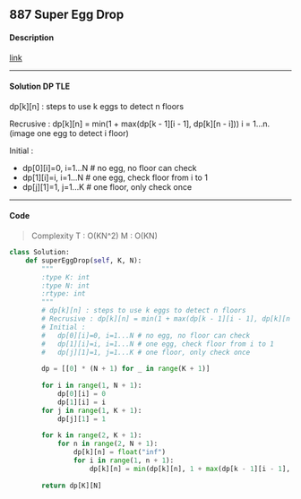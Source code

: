 
## 887 Super Egg Drop

#### Description

[link](https://leetcode.com/problems/super-egg-drop/description/)

---

#### Solution DP TLE

dp[k][n] : steps to use k eggs to detect n floors

Recrusive : dp[k][n] = min(1 + max(dp[k - 1][i - 1], dp[k][n - i])) i = 1...n. (image one egg to detect i floor)

Initial :

- dp[0][i]=0, i=1...N # no egg, no floor can check
- dp[1][i]=i, i=1...N # one egg, check floor from i to 1
- dp[j][1]=1, j=1...K # one floor, only check once

---

#### Code

> Complexity T : O(KN^2) M : O(KN)

```python
class Solution:
    def superEggDrop(self, K, N):
        """
        :type K: int
        :type N: int
        :rtype: int
        """
        # dp[k][n] : steps to use k eggs to detect n floors
        # Recrusive : dp[k][n] = min(1 + max(dp[k - 1][i - 1], dp[k][n - i])) i = 1...n. (image one egg to detect i floor)
        # Initial :
        #   dp[0][i]=0, i=1...N # no egg, no floor can check
        #   dp[1][i]=i, i=1...N # one egg, check floor from i to 1
        #   dp[j][1]=1, j=1...K # one floor, only check once
        
        dp = [[0] * (N + 1) for _ in range(K + 1)]
        
        for i in range(1, N + 1):
            dp[0][i] = 0
            dp[1][i] = i
        for j in range(1, K + 1):
            dp[j][1] = 1
        
        for k in range(2, K + 1):
            for n in range(2, N + 1):
                dp[k][n] = float("inf")
                for i in range(1, n + 1):
                    dp[k][n] = min(dp[k][n], 1 + max(dp[k - 1][i - 1], dp[k][n - i]))
        
        return dp[K][N]
```
